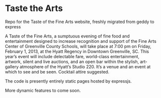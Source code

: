Taste the Arts
==============

Repo for the Taste of the Fine Arts website, freshly migrated from geddy to express

A Taste of the Fine Arts, a sumptuous evening of fine food and entertainment designed to increase recognition and support of the Fine Arts Center of Greenville County Schools, will take place at 7:00 pm on Friday, February 1, 2013, at the Hyatt Regency in Downtown Greenville, SC. This year’s event will include delectable fare, world-class entertainment, artwork, silent and live auctions, and an open bar within the stylish, art-gallery atmosphere of the Hyatt’s Studio 220. It’s a venue and an event at which to see and be seen. Cocktail attire suggested.

The code is presently entirely static pages hosted by expressjs.

More dynamic features to come soon.
